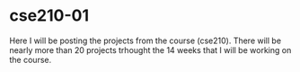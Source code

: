 # cse210-01
Here I will be posting the projects from the course (cse210). 
There will be nearly more than 20 projects trhought the 14 weeks that I will be working on the course.
